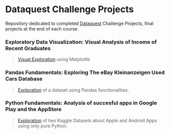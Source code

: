 
# Dataquest Challenge Projects

Repository dedicated to completed [Dataquest](https://www.dataquest.io/) Challenge Projects, final projects at the end of each course.

### Exploratory Data Visualization: Visual Analysis of Income of Recent Graduates
> [Visual Exploration](https://github.com/aleperf/dataquest-challenge-projects/tree/master/exploratory-data-visualization) using Matplotlib

### Pandas Fundamentals: Exploring The eBay Kleinanzeigen Used Cars Database
> [Exploration](https://github.com/aleperf/dataquest-challenge-projects/tree/master/pandas-fundamentals) of a dataset using Pandas functionalities.

### Python Fundamentals: Analysis of succesful apps in Google Play and the AppStore <br>
>[Exploration](https://github.com/aleperf/dataquest-challenge-projects/tree/master/introduction-to-python) of two Kaggle Datasets about Apple and Android Apps using only pure Python.

